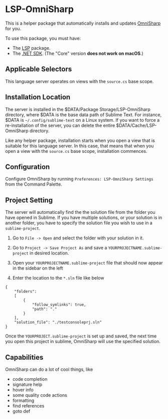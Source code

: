 # LSP-OmniSharp

This is a helper package that automatically installs and updates
[OmniSharp](https://github.com/OmniSharp/omnisharp-roslyn) for you.

To use this package, you must have:

- The [LSP](https://packagecontrol.io/packages/LSP) package.
- The [.NET SDK](https://dotnet.microsoft.com/download). (The "Core" version **does not work on macOS**.)

## Applicable Selectors

This language server operates on views with the `source.cs` base scope.

## Installation Location

The server is installed in the $DATA/Package Storage/LSP-OmniSharp directory, where $DATA is the base data path of Sublime Text.
For instance, $DATA is `~/.config/sublime-text` on a Linux system. If you want to force a re-installation of the server,
you can delete the entire $DATA/Cache/LSP-OmniSharp directory.

Like any helper package, installation starts when you open a view that is suitable for this language server. In this
case, that means that when you open a view with the `source.cs` base scope, installation commences.

## Configuration

Configure OmniSharp by running `Preferences: LSP-OmniSharp Settings` from the Command Palette.

## Project Setting

The server will automatically find the the solution file from the folder you have opened in Sublime. If you have multiple solutions, or your solution is in another folder, you have to specify the solution file you wish to use in a `sublime-project`. 

1. Go to `File -> Open` and select the folder with your solution in it.

2. Go to `Project -> Save Project As` and save a `YOURPROJECTNAME.sublime-project` in desired location.

3. Open your `YOURPROJECTNAME.sublime-project` file that should now appear in the sidebar on the left

4. Enter the location to the `*.sln` file like below

```
{
    "folders":
    [
        {
            "follow_symlinks": true,
            "path": "."
        }
    ],
    "solution_file": "./testconsoleprj.sln"
}
```

Once the `YOURPROJECT.sublime-project` is set up and saved, the next time you open this project in sublime, OmniSharp will use the specified solution.

## Capabilities

OmniSharp can do a lot of cool things, like

- code completion
- signature help
- hover info
- some quality code actions
- formatting
- find references
- goto def
